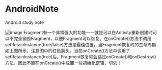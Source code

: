 # AndroidNote
Android study note 

![image](http://e.hiphotos.baidu.com/image/pic/item/500fd9f9d72a6059099ccd5a2334349b023bbae5.jpg)
Fragment有一个非常强大的功能——就是可以在Activity重新创建时可以不完全销毁Fragment，以便Fragment可以恢复。在onCreate()方法中调用setRetainInstance(true/false)方法是最佳位置。当Fragment恢复时的生命周期如上图所示，注意图中的红色箭头。当在onCreate()方法中调用了setRetainInstance(true)后，Fragment恢复时会跳过onCreate()和onDestroy()方法，因此不能在onCreate()中放置一些初始化逻辑，切忌！
